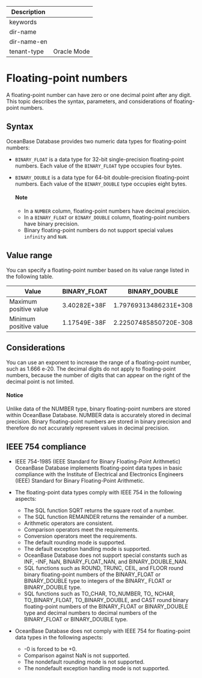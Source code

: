 | Description   |                 |
|---------------|-----------------|
| keywords      |                 |
| dir-name      |                 |
| dir-name-en   |                 |
| tenant-type   | Oracle Mode     |

# Floating-point numbers

A floating-point number can have zero or one decimal point after any digit. This topic describes the syntax, parameters, and considerations of floating-point numbers.

## Syntax

OceanBase Database provides two numeric data types for floating-point numbers:

* `BINARY_FLOAT` is a data type for 32-bit single-precision floating-point numbers. Each value of the `BINARY_FLOAT` type occupies four bytes.

* `BINARY_DOUBLE` is a data type for 64-bit double-precision floating-point numbers. Each value of the `BINARY_DOUBLE` type occupies eight bytes.

  <main id="notice" type='explain'>
    <h4>Note</h4>
    <ul>
    <li>In a <code>NUMBER</code> column, floating-point numbers have decimal precision. </li>
    <li>In a <code>BINARY_FLOAT</code> or <code>BINARY_DOUBLE</code> column, floating-point numbers have binary precision. </li>
    <li>Binary floating-point numbers do not support special values <code>infinity</code> and <code>NaN</code>. </li>
    </ul>
  </main>

## Value range

You can specify a floating-point number based on its value range listed in the following table.

| Value | BINARY_FLOAT | BINARY_DOUBLE |
|------------------|---------------|----------------------|
| Maximum positive value | 3.40282E+38F | 1.79769313486231E+308 |
| Minimum positive value | 1.17549E-38F | 2.22507485850720E-308 |

## Considerations

You can use an exponent to increase the range of a floating-point number, such as 1.666 e-20. The decimal digits do not apply to floating-point numbers, because the number of digits that can appear on the right of the decimal point is not limited.

  <main id="notice" type='notice'>
    <h4>Notice</h4>
    <p>Unlike data of the NUMBER type, binary floating-point numbers are stored within OceanBase Database. NUMBER data is accurately stored in decimal precision. Binary floating-point numbers are stored in binary precision and therefore do not accurately represent values in decimal precision. </p>
  </main>

## IEEE 754 compliance

* IEEE 754-1985 (IEEE Standard for Binary Floating-Point Arithmetic)
   OceanBase Database implements floating-point data types in basic compliance with the Institute of Electrical and Electronics Engineers (IEEE) Standard for Binary Floating-Point Arithmetic.
* The floating-point data types comply with IEEE 754 in the following aspects:
   * The SQL function SQRT returns the square root of a number.
   * The SQL function REMAINDER returns the remainder of a number.
   * Arithmetic operators are consistent.
   * Comparison operators meet the requirements.
   * Conversion operators meet the requirements.
   * The default rounding mode is supported.
   * The default exception handling mode is supported.
   * OceanBase Database does not support special constants such as INF, -INF, NaN, BINARY_FLOAT_NAN, and BINARY_DOUBLE_NAN.
   * SQL functions such as ROUND, TRUNC, CEIL, and FLOOR round binary floating-point numbers of the BINARY_FLOAT or BINARY_DOUBLE type to integers of the BINARY_ FLOAT or BINARY_DOUBLE type.
   * SQL functions such as TO_CHAR, TO_NUMBER, TO_ NCHAR, TO_BINARY_FLOAT, TO_BINARY_DOUBLE, and CAST round binary floating-point numbers of the BINARY_FLOAT or BINARY_DOUBLE type and decimal numbers to decimal numbers of the BINARY_FLOAT or BINARY_DOUBLE type.

* OceanBase Database does not comply with IEEE 754 for floating-point data types in the following aspects:
   * -0 is forced to be +0.
   * Comparison against NaN is not supported.
   * The nondefault rounding mode is not supported.
   * The nondefault exception handling mode is not supported.
